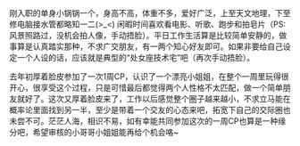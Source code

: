 刚入职的单身小锅锅一个，身高不高，体重不多，爱好广泛，上至天文地理，下至修电脑接水管都略知一二(>_<) 闲暇时间喜欢看电影、听歌、跑步和拍皂片（PS: 风景照路过，没机会拍人像，手动捂脸）。平日工作生活算是比较简单安静的，做事算是认真踏实那种，不求广交朋友，有一两个知心好友即可。如果非要给自己设定一个人设的话，应该就是典型的“处女座技术宅”吧（再次手动捂脸）。

去年初厚着脸皮参加了一次1周CP，认识了一个漂亮小姐姐，在整个一周里玩得很开心，很享受这个过程，只是可惜最后都觉得两个人性格不太匹配，做一个简单朋友就好了。这次又厚着脸皮来了，工作以后感觉整个圈子越来越小，不求立马能在概率论里面找到另一半，至少是带着一个交友的心态来吧，拓宽下自己的交际圈也未尝不可。茫茫人海，相识不易，如有幸能共同参加这次的一周CP也算是一种缘分吧，希望审核的小哥哥小姐姐能再给个机会咯~